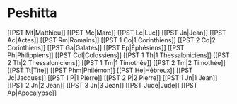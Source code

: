 # Peshitta

[[PST Mt|Matthieu]]
[[PST Mc|Marc]]
[[PST Lc|Luc]]
[[PST Jn|Jean]]
[[PST Ac|Actes]]
[[PST Rm|Romains]]
[[PST 1 Co|1 Corinthiens]]
[[PST 2 Co|2 Corinthiens]]
[[PST Ga|Galates]]
[[PST Ep|Éphésiens]]
[[PST Ph|Philippiens]]
[[PST Col|Colossiens]]
[[PST 1 Th|1 Thessaloniciens]]
[[PST 2 Th|2 Thessaloniciens]]
[[PST 1 Tm|1 Timothée]]
[[PST 2 Tm|2 Timothée]]
[[PST Tt|Tite]]
[[PST Phm|Philémon]]
[[PST He|Hébreux]]
[[PST Jc|Jacques]]
[[PST 1 P|1 Pierre]]
[[PST 2 P|2 Pierre]]
[[PST 1 Jn|1 Jean]]
[[PST 2 Jn|2 Jean]]
[[PST 3 Jn|3 Jean]]
[[PST Jude|Jude]]
[[PST Ap|Apocalypse]]
